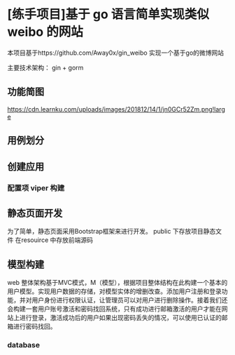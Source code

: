 # [练手项目]基于 go 语言简单实现类似 weibo 的网站
本项目基于https://github.com/Away0x/gin_weibo 实现一个基于go的微博网站

主要技术架构：
gin + gorm

## 功能简图
https://cdn.learnku.com/uploads/images/201812/14/1/jn0GCr52Zm.png!large

## 用例划分
## 创建应用
### 配置项 viper 构建

## 静态页面开发
为了简单，静态页面采用Bootstrap框架来进行开发。
public 下存放项目静态文件
在resouirce 中存放前端源码



## 模型构建
web 整体架构基于MVC模式，M（模型），根据项目整体结构在此构建一个基本的用户模型。实现用户数据的存储，对模型实体的增删改查。添加用户注册和登录功能，并对用户身份进行权限认证，让管理员可以对用户进行删除操作。接着我们还会构建一套用户账号激活和密码找回系统，只有成功进行邮箱激活的用户才能在网站上进行登录，激活成功后的用户如果出现密码丢失的情况，可以使用已认证的邮箱进行密码找回。

### database 
